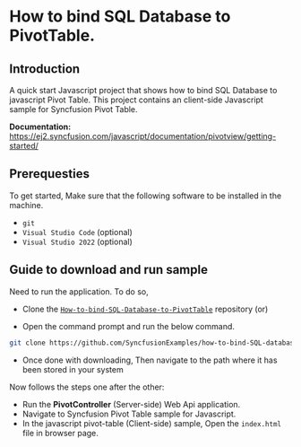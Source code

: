 # How to bind SQL Database to PivotTable.

## Introduction

A quick start Javascript project that shows how to bind SQL Database to javascript Pivot Table. This project contains an client-side Javascript sample for Syncfusion Pivot Table.

**Documentation:** https://ej2.syncfusion.com/javascript/documentation/pivotview/getting-started/

## Prerequesties

To get started, Make sure that the following software to be installed in the machine.

* `git`
* `Visual Studio Code` (optional)
* `Visual Studio 2022` (optional)

## Guide to download and run sample

Need to run the application. To do so,

* Clone the [`How-to-bind-SQL-Database-to-PivotTable`](https://github.com/SyncfusionExamples/how-to-bind-SQL-database-to-pivot-table) repository (or)

* Open the command prompt and run the below command.

```sh
git clone https://github.com/SyncfusionExamples/how-to-bind-SQL-database-to-pivot-table.git
```

* Once done with downloading, Then navigate to the path where it has been stored in your system

Now follows the steps one after the other:

* Run the **PivotController** (Server-side) Web Api application.
* Navigate to Syncfusion Pivot Table sample for Javascript.
* In the javascript pivot-table (Client-side) sample, Open the `index.html` file in browser page.